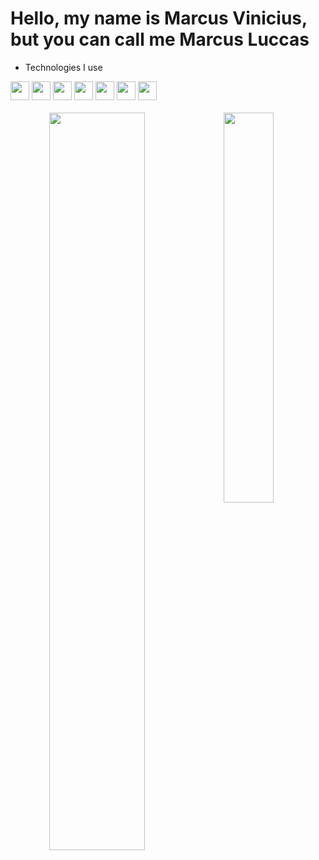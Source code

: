 <h1>Hello, my name is Marcus Vinicius, but you can call me Marcus Luccas</h1>
<ul>
  <li>Technologies I use</li>
</ul>
<div style="display: inline_block">
  <img style="width: 30px;" src="https://cdn.jsdelivr.net/gh/devicons/devicon@latest/icons/godot/godot-original.svg" />
  <img style="width: 30px;" src="https://cdn.jsdelivr.net/gh/devicons/devicon@latest/icons/html5/html5-original.svg" />
  <img style="width: 30px;" src="https://cdn.jsdelivr.net/gh/devicons/devicon@latest/icons/css3/css3-original.svg" />
  <img style="width: 30px;" src="https://cdn.jsdelivr.net/gh/devicons/devicon@latest/icons/javascript/javascript-original.svg" />
  <img style="width: 30px;" src="https://cdn.jsdelivr.net/gh/devicons/devicon@latest/icons/csharp/csharp-original.svg" />
  <img style="width: 30px;" src="https://cdn.jsdelivr.net/gh/devicons/devicon@latest/icons/java/java-original.svg" />
  <img style="width: 30px;" src="https://cdn.jsdelivr.net/gh/devicons/devicon@latest/icons/linux/linux-original.svg" />
</div>
<br>
<div  align="center" style="margin-bottom:100px">
<img width=55% align="left"  src="https://github-readme-streak-stats.herokuapp.com?user=marcus-viniciusdev&theme=radical&mode=weekly" />
<img width=40% align="left" src="https://github-readme-stats-git-main-rafaelalexandrino.vercel.app/api/top-langs/?username=marcus-viniciusdev&show_icons=true&theme=radical&layout=compact" />
 </div
